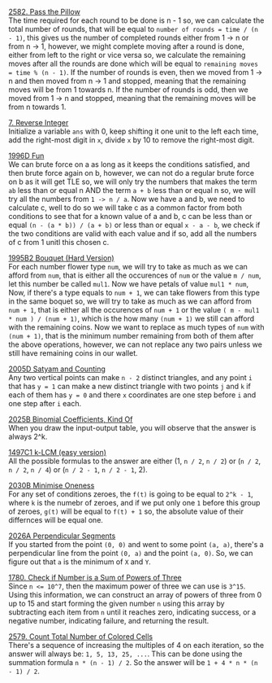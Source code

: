 [2582. Pass the Pillow](https://leetcode.com/problems/pass-the-pillow/description/ "2582. Pass the Pillow") <br>
The time required for each round to be done is n - 1 so, we can calculate the total number of rounds, that will be equal to `number of rounds = time / (n - 1)`, this gives us the number of completed rounds either from 1 -> n or from n -> 1, however, we might complete moving after a round is done, either from left to the right or vice versa so, we calculate the remaining moves after all the rounds are done which will be equal to `remaining moves = time % (n - 1)`. If the number of rounds is even, then we moved from 1 -> n and then moved from n -> 1 and stopped, meaning that the remaining moves will be from 1 towards n. If the number of rounds is odd, then we moved from 1 -> n and stopped, meaning that the remaining moves will be from n towards 1.<br>

[7. Reverse Integer](https://leetcode.com/problems/reverse-integer/description/ "7. Reverse Integer") <br>
Initialize a variable `ans` with 0, keep shifting it one unit to the left each time, add the right-most digit in `x`, divide `x` by 10 to remove the right-most digit.<br>

[1996D Fun](https://codeforces.com/contest/1996/problem/D "1996D Fun") <br>
We can brute force on a as long as it keeps the conditions satisfied, and then brute force again on b, however, we can not do a regular brute force on b as it will get TLE so, we will only try the numbers that makes the term `ab` less than or equal n AND the term `a + b` less than or equal n so, we will try all the numbers from `1 -> n / a`. Now we have a and b, we need to calculate c, well to do so we will take c as a common factor from both conditions to see that for a known value of a and b, c can be less than or equal `(n - (a * b)) / (a + b)` or less than or equal `x - a - b`, we check if the two conditions are valid with each value and if so, add all the numbers of c from 1 unitl this chosen c. <br>

[1995B2 Bouquet (Hard Version)](https://codeforces.com/contest/1995/problem/B2 "1995B2 Bouquet (Hard Version)") <br>
For each number flower type `num`, we will try to take as much as we can afford from `num`, that is either all the occurences of `num` or the value `m / num`, let this number be called `mul1`. Now we have petals of value `mul1 * num`, Now, if there's a type equals to `num + 1`, we can take flowers from this type in the same boquet so, we will try to take as much as we can afford from `num + 1`, that is either all the occurences of `num + 1` or the value `( m - mul1 * num ) / (num + 1)`, which is the how many `(num + 1)` we still can afford with the remaining coins. Now we want to replace as much types of `num` with `(num + 1)`, that is the minimum number remaining from both of them after the above operations, however, we can not replace any two pairs unless we still have remaining coins in our wallet.<br>

[2005D Satyam and Counting](https://codeforces.com/contest/2009/problem/D "2005D Satyam and Counting") <br>
Any two vertical points can make `n - 2` distinct triangles, and any point `i` that has `y = 1` can make a new distinct triangle with two points `j` and `k` if each of them has `y = 0` and there `x` coordinates are one step before `i` and one step after `i` each. <br>

[2025B Binomial Coefficients, Kind Of](https://codeforces.com/contest/2025/problem/B "2025B Binomial Coefficients, Kind Of") <br>
When you draw the input-output table, you will observe that the answer is always 2^k. <br>

[1497C1 k-LCM (easy version)](https://codeforces.com/contest/1497/problem/C1 "1497C1 k-LCM (easy version)") <br>
All the possible formulas to the answer are either (1, `n / 2`, `n / 2`) or (`n / 2`, `n / 2`, `n / 4`) or (`n / 2 - 1`, `n / 2 - 1`, 2). <br>


[2030B Minimise Oneness](https://codeforces.com/contest/2030/problem/B "2030B Minimise Oneness") <br>
For any set of conditions zeroes, the `f(t)` is going to be equal to `2^k - 1`, where `k` is the numebr of zeroes, and if we put only one `1` before this group of zeroes, `g(t)` will be equal to `f(t) + 1` so, the absolute value of their differnces will be equal one. <br>

[2026A Perpendicular Segments](https://codeforces.com/contest/2030/problem/B "2026A Perpendicular Segments") <br>
If you started from the point `(0, 0)` and went to some point `(a, a)`, there's a perpendicular line from the point `(0, a)` and the point `(a, 0)`. So, we can figure out that `a` is the minimum of `X` and `Y`. <br>

[1780. Check if Number is a Sum of Powers of Three](https://leetcode.com/problems/check-if-number-is-a-sum-of-powers-of-three/description/ "1780. Check if Number is a Sum of Powers of Three") <br>
Since `n <= 10^7`, then the maximum power of three we can use is `3^15`. Using this information, we can construct an array of powers of three from 0 up to 15 and start forming the given number `n` using this array by subtracting each item from `n` until it reaches zero, indicating success, or a negative number, indicating failure, and returning the result.

[2579. Count Total Number of Colored Cells](https://leetcode.com/problems/count-total-number-of-colored-cells/description/ "2579. Count Total Number of Colored Cells") <br>
There's a sequence of increasing the multiples of 4 on each iteration, so the answer will always be: `1, 5, 13, 25, ...`. This can be done using the summation formula `n * (n - 1) / 2`. So the answer will be `1 + 4 * n * (n - 1) / 2`.

